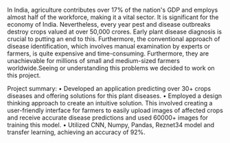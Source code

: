 In India, agriculture contributes over 17% of the nation's GDP and employs almost half of the workforce, making it a vital sector. It is significant for the economy of India.  Nevertheless, every year pest and disease outbreaks destroy crops valued at over 50,000 crores. Early plant disease diagnosis is crucial to putting an end to this. Furthermore, the conventional approach of disease identification, which involves manual examination by experts or farmers, is quite expensive and time-consuming. Furthermore, they are unachievable for millions of small and medium-sized farmers worldwide.Seeing or understanding this problems we decided to work on this project.

Project summary:
• Developed an application predicting over 30+ crops diseases and offering solutions for this plant diseases.
• Employed a design thinking approach to create an intuitive solution. This involved creating a user-friendly interface for farmers to easily upload images of affected crops and receive accurate disease predictions and used 60000+ images for training this model.
• Utilized CNN, Numpy, Pandas, Reznet34 model and transfer learning, achieving an accuracy of 92%.
